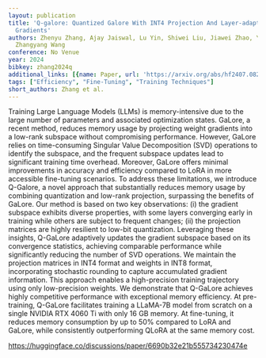 ```yaml
---
layout: publication
title: 'Q-galore: Quantized Galore With INT4 Projection And Layer-adaptive Low-rank
  Gradients'
authors: Zhenyu Zhang, Ajay Jaiswal, Lu Yin, Shiwei Liu, Jiawei Zhao, Yuandong Tian,
  Zhangyang Wang
conference: No Venue
year: 2024
bibkey: zhang2024q
additional_links: [{name: Paper, url: 'https://arxiv.org/abs/hf2407.08296'}]
tags: ["Efficiency", "Fine-Tuning", "Training Techniques"]
short_authors: Zhang et al.
---
```

Training Large Language Models (LLMs) is memory-intensive due to the large number of parameters and associated optimization states. GaLore, a recent method, reduces memory usage by projecting weight gradients into a low-rank subspace without compromising performance. However, GaLore relies on time-consuming Singular Value Decomposition (SVD) operations to identify the subspace, and the frequent subspace updates lead to significant training time overhead. Moreover, GaLore offers minimal improvements in accuracy and efficiency compared to LoRA in more accessible fine-tuning scenarios. To address these limitations, we introduce Q-Galore, a novel approach that substantially reduces memory usage by combining quantization and low-rank projection, surpassing the benefits of GaLore. Our method is based on two key observations: (i) the gradient subspace exhibits diverse properties, with some layers converging early in training while others are subject to frequent changes; (ii) the projection matrices are highly resilient to low-bit quantization. Leveraging these insights, Q-GaLore adaptively updates the gradient subspace based on its convergence statistics, achieving comparable performance while significantly reducing the number of SVD operations. We maintain the projection matrices in INT4 format and weights in INT8 format, incorporating stochastic rounding to capture accumulated gradient information. This approach enables a high-precision training trajectory using only low-precision weights. We demonstrate that Q-GaLore achieves highly competitive performance with exceptional memory efficiency. At pre-training, Q-GaLore facilitates training a LLaMA-7B model from scratch on a single NVIDIA RTX 4060 Ti with only 16 GB memory. At fine-tuning, it reduces memory consumption by up to 50% compared to LoRA and GaLore, while consistently outperforming QLoRA at the same memory cost.

https://huggingface.co/discussions/paper/6690b32e21b555734230474e